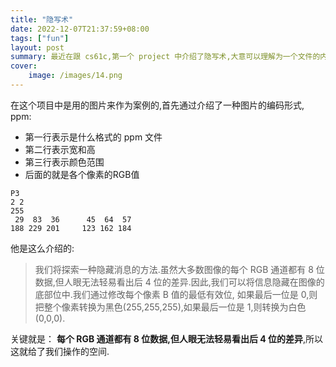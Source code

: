 ```yaml
---
title: "隐写术"
date: 2022-12-07T21:37:59+08:00
tags: ["fun"]
layout: post
summary: 最近在跟 cs61c,第一个 project 中介绍了隐写术,大意可以理解为一个文件的内容是`123`,在经过特定的编码转换后成了`456`.
cover:
    image: /images/14.png
---
```


在这个项目中是用的图片来作为案例的,首先通过介绍了一种图片的编码形式, ppm:
- 第一行表示是什么格式的 ppm 文件
- 第二行表示宽和高
- 第三行表示颜色范围
- 后面的就是各个像素的RGB值

```ppm
P3
2 2
255
 29  83  36      45  64  57
188 229 201     123 162 184

```

他是这么介绍的:

> 我们将探索一种隐藏消息的方法.虽然大多数图像的每个 RGB 通道都有 8 位数据,但人眼无法轻易看出后 4 位的差异.因此,我们可以将信息隐藏在图像的底部位中.我们通过修改每个像素 B 值的最低有效位, 如果最后一位是 0,则把整个像素转换为黑色(255,255,255),如果最后一位是 1,则转换为白色(0,0,0).

关键就是： **每个 RGB 通道都有 8 位数据,但人眼无法轻易看出后 4 位的差异**,所以这就给了我们操作的空间.
